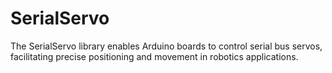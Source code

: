 # SerialServo
The SerialServo library enables Arduino boards to control serial bus servos, facilitating precise positioning and movement in robotics applications.
